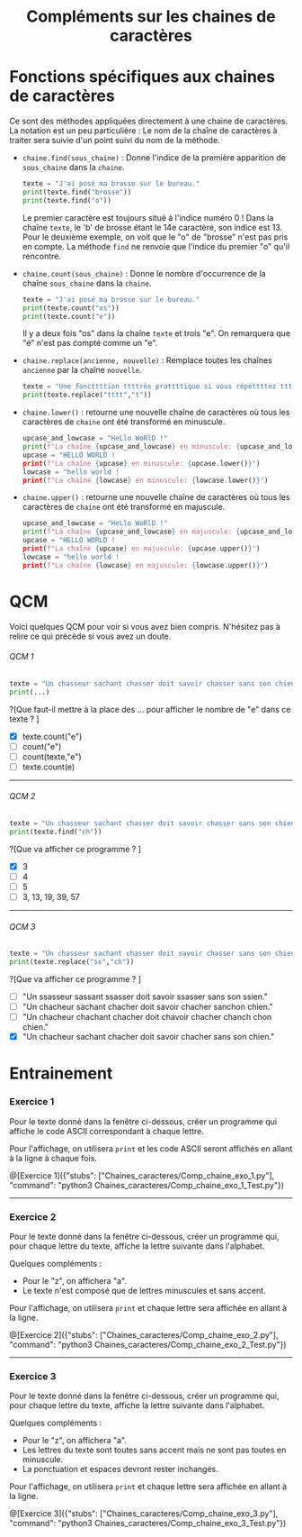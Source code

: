 <h1> <center>Compléments sur les chaines de caractères</center></h1>

# Fonctions spécifiques aux chaines de caractères

Ce sont des méthodes appliquées directement à une chaine de caractères.
La notation est un peu particulière : Le nom de la chaîne de caractères à traiter sera suivie d'un point suivi du nom de la méthode.

+ `chaine.find(sous_chaine)` : Donne l'indice de la première apparition de `sous_chaine` dans la `chaine`.
  ```python runnable
  texte = "J'ai posé ma brosse sur le bureau."
  print(texte.find("brosse"))
  print(texte.find("o"))
  ```
  Le premier caractère est toujours situé à l'indice numéro 0 ! 
  Dans la chaîne `texte`, le 'b' de brosse étant le 14e caractère, son indice est 13.
  Pour le deuxième exemple, on voit que le "o" de "brosse" n'est pas pris en compte. 
  La méthode `find` ne renvoie que l'indice du premier "o" qu'il rencontre.
  
+ `chaine.count(sous_chaine)` : Donne le nombre d'occurrence de la chaîne `sous_chaine` dans la `chaine`.
  ```python runnable
  texte = "J'ai posé ma brosse sur le bureau."
  print(texte.count("os"))
  print(texte.count("e"))
  ```
  Il y a deux fois "os" dans la chaîne `texte` et trois "e". 
  On remarquera que "é" n'est pas compté comme un "e".
  
+ `chaine.replace(ancienne, nouvelle)` : Remplace toutes les chaînes `ancienne` par la chaîne `nouvelle`.
  ```python runnable
  texte = "Une foncttttion ttttrès prattttique si vous répéttttez ttttrop les tttt."
  print(texte.replace("tttt","t"))
  ```

+ `chaine.lower()` : retourne une nouvelle chaîne de caractères où tous les caractères de `chaine` ont été transformé en minuscule.
  ```python runnable
  upcase_and_lowcase = "HeLlo WoRlD !"
  print(f"La chaîne {upcase_and_lowcase} en minuscule: {upcase_and_lowcase.lower()}")
  upcase = "HELLO WORLD !
  print(f"La chaîne {upcase} en minuscule: {upcase.lower()}")
  lowcase = "hello world !
  print(f"La chaîne {lowcase} en minuscule: {lowcase.lower()}")

+ `chaine.upper()` : retourne une nouvelle chaîne de caractères où tous les caractères de `chaine` ont été transformé en majuscule.
  ```python runnable
  upcase_and_lowcase = "HeLlo WoRlD !"
  print(f"La chaîne {upcase_and_lowcase} en majuscule: {upcase_and_lowcase.upper()}")
  upcase = "HELLO WORLD !
  print(f"La chaîne {upcase} en majuscule: {upcase.upper()}")
  lowcase = "hello world !
  print(f"La chaîne {lowcase} en majuscule: {lowcase.upper()}")
  

# QCM

Voici quelques QCM pour voir si vous avez bien compris. N'hésitez pas à relire ce qui précède si vous avez un doute.

###### QCM 1
```python
texte = "Un chasseur sachant chasser doit savoir chasser sans son chien."
print(...)
```  
?[Que faut-il mettre à la place des ... pour afficher le nombre de "e" dans ce texte ? ]
-[x] texte.count("e")
-[ ] count("e")
-[ ] count(texte,"e")
-[ ] texte.count(e)

---

###### QCM 2
```python
texte = "Un chasseur sachant chasser doit savoir chasser sans son chien."
print(texte.find("ch"))
```  
?[Que va afficher ce programme ? ]
-[x] 3
-[ ] 4
-[ ] 5
-[ ] 3, 13, 19, 39, 57

---

###### QCM 3
```python
texte = "Un chasseur sachant chasser doit savoir chasser sans son chien."
print(texte.replace("ss","ch"))
```  
?[Que va afficher ce programme ? ]
-[ ] "Un ssasseur sassant ssasser doit savoir ssasser sans son ssien."
-[ ] "Un chacheur sachant chacher doit savoir chacher sanchon chien."
-[ ] "Un chacheur chachant chacher doit chavoir chacher chanch chon chien."
-[x] "Un chacheur sachant chacher doit savoir chacher sans son chien."

# Entrainement 

### Exercice 1

Pour le texte donné dans la fenêtre ci-dessous, créer un programme qui affiche le code ASCII correspondant à chaque lettre.

Pour l'affichage, on utilisera `print` et les code ASCII seront affichés en allant à la ligne à chaque fois.

@[Exercice 1]({"stubs": ["Chaines_caracteres/Comp_chaine_exo_1.py"], "command": "python3 Chaines_caracteres/Comp_chaine_exo_1_Test.py"})

---

### Exercice 2

Pour le texte donné dans la fenêtre ci-dessous, créer un programme qui, pour chaque lettre du texte, affiche la lettre suivante dans l'alphabet. 

Quelques compléments : 
+ Pour le "z", on affichera "a". 
+ Le texte n'est composé que de lettres minuscules et sans accent.

Pour l'affichage, on utilisera `print` et chaque lettre sera affichée en allant à la ligne.

@[Exercice 2]({"stubs": ["Chaines_caracteres/Comp_chaine_exo_2.py"], "command": "python3 Chaines_caracteres/Comp_chaine_exo_2_Test.py"})

---

### Exercice 3

Pour le texte donné dans la fenêtre ci-dessous, créer un programme qui, pour chaque lettre du texte, affiche la lettre suivante dans l'alphabet. 

Quelques compléments : 
+ Pour le "z", on affichera "a". 
+ Les lettres du texte sont toutes sans accent mais ne sont pas toutes en minuscule.
+ La ponctuation et espaces devront rester inchangés.

Pour l'affichage, on utilisera `print` et chaque lettre sera affichée en allant à la ligne.

@[Exercice 3]({"stubs": ["Chaines_caracteres/Comp_chaine_exo_3.py"], "command": "python3 Chaines_caracteres/Comp_chaine_exo_3_Test.py"})
